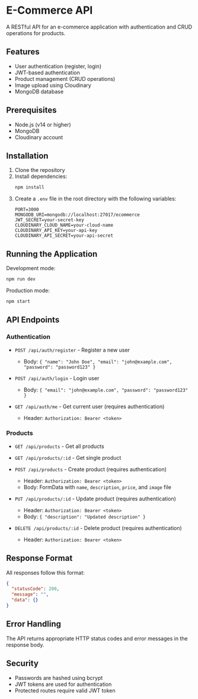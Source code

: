 # E-Commerce API

A RESTful API for an e-commerce application with authentication and CRUD operations for products.

## Features

- User authentication (register, login)
- JWT-based authentication
- Product management (CRUD operations)
- Image upload using Cloudinary
- MongoDB database

## Prerequisites

- Node.js (v14 or higher)
- MongoDB
- Cloudinary account

## Installation

1. Clone the repository
2. Install dependencies:
   ```bash
   npm install
   ```
3. Create a `.env` file in the root directory with the following variables:
   ```
   PORT=3000
   MONGODB_URI=mongodb://localhost:27017/ecommerce
   JWT_SECRET=your-secret-key
   CLOUDINARY_CLOUD_NAME=your-cloud-name
   CLOUDINARY_API_KEY=your-api-key
   CLOUDINARY_API_SECRET=your-api-secret
   ```

## Running the Application

Development mode:
```bash
npm run dev
```

Production mode:
```bash
npm start
```

## API Endpoints

### Authentication

- `POST /api/auth/register` - Register a new user
  - Body: `{ "name": "John Doe", "email": "john@example.com", "password": "password123" }`

- `POST /api/auth/login` - Login user
  - Body: `{ "email": "john@example.com", "password": "password123" }`

- `GET /api/auth/me` - Get current user (requires authentication)
  - Header: `Authorization: Bearer <token>`

### Products

- `GET /api/products` - Get all products

- `GET /api/products/:id` - Get single product

- `POST /api/products` - Create product (requires authentication)
  - Header: `Authorization: Bearer <token>`
  - Body: FormData with `name`, `description`, `price`, and `image` file

- `PUT /api/products/:id` - Update product (requires authentication)
  - Header: `Authorization: Bearer <token>`
  - Body: `{ "description": "Updated description" }`

- `DELETE /api/products/:id` - Delete product (requires authentication)
  - Header: `Authorization: Bearer <token>`

## Response Format

All responses follow this format:
```json
{
  "statusCode": 200,
  "message": "",
  "data": {}
}
```

## Error Handling

The API returns appropriate HTTP status codes and error messages in the response body.

## Security

- Passwords are hashed using bcrypt
- JWT tokens are used for authentication
- Protected routes require valid JWT token 